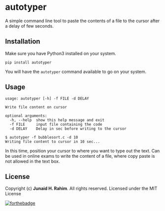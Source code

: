 # autotyper

A simple command line tool to paste the contents of a file to the cursor after a delay of few seconds.


## Installation

Make sure you have Python3 installed on your system. 

```
pip install autotyper
```

You will have the `autotyper` command available to go on your system.

## Usage

```
usage: autotyper [-h] -f FILE -d DELAY

Write file content on cursor

optional arguments:
  -h, --help  show this help message and exit
  -f FILE     input file containing the code
  -d DELAY    Delay in sec before writing to the cursor
```

```
$ autotyper -f bubblesort.c -d 10
Writing file content to cursor in 10 sec...
```

In this time, position your cursor to where you want to type out the text. Can be used in online exams
to write the content of a file, where copy paste is not allowed in the text box.

## License

Copyright (c) **Junaid H. Rahim**. All rights reserved. Licensed under the MIT License

[![forthebadge](https://forthebadge.com/images/badges/made-with-python.svg)](https://forthebadge.com)
